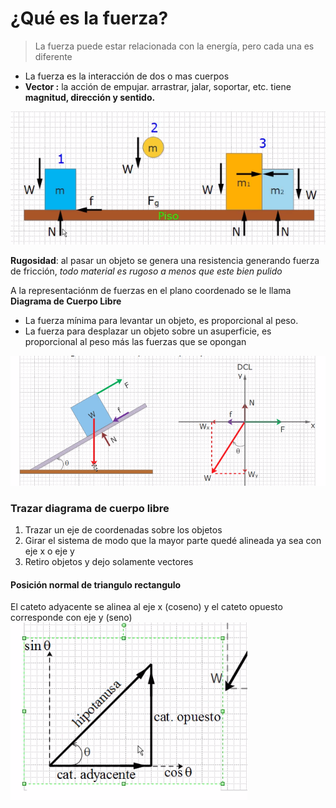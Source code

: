 # ¿Qué es la fuerza?
> La fuerza puede estar relacionada con la energía, pero cada una es diferente

- La fuerza es la interacción de dos o mas cuerpos
- **Vector :** la acción de empujar. arrastrar, jalar, soportar, etc. tiene **magnitud, dirección y sentido.**

<img src="./2021-08-10-08:06.png">

**Rugosidad**: al pasar un objeto se genera una resistencia generando fuerza de fricción, *todo material es rugoso a menos que este bien pulido*

A la representaciónm de fuerzas en el plano coordenado se le llama **Diagrama de Cuerpo Libre**

- La fuerza mínima para levantar un objeto, es proporcional al peso.
- La fuerza para desplazar un objeto sobre un asuperficie, es proporcional al peso más las fuerzas que se opongan
<img src="./2021-08-10-08:18.png">

### Trazar diagrama de cuerpo libre
1. Trazar un eje de coordenadas sobre los objetos
2. Girar el sistema de modo que la mayor parte quedé alineada ya sea con eje x o eje y
3. Retiro objetos y dejo solamente vectores

#### Posición normal de triangulo rectangulo
El cateto adyacente se alinea al eje x (coseno) y el cateto opuesto corresponde con eje y (seno)
<img src="./2021-08-10-08:33.png">